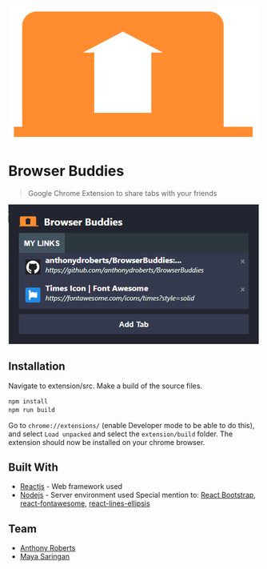 <a href="https://devpost.com/software/browser-buddies"><img src="./misc/browser-buddies-logo.png" title="BrowserBuddies" alt="BrowserBuddies"></a>
# Browser Buddies
> Google Chrome Extension to share tabs with your friends

[![Preview](./misc/example1.PNG)]()

## Installation
Navigate to extension/src. Make a build of the source files.
```javascript
npm install
npm run build
```

Go to `chrome://extensions/` (enable Developer mode to be able to do this), and select `Load unpacked` and select the `extension/build` folder. The extension should now be installed on your chrome browser.


## Built With
* [Reactjs](https://reactjs.org/) - Web framework used
* [Nodejs](https://nodejs.org/en/) - Server environment used
Special mention to: [React Bootstrap](https://react-bootstrap.github.io/), [react-fontawesome](https://www.npmjs.com/package/@fortawesome/react-fontawesome), [react-lines-ellipsis](https://www.npmjs.com/package/react-lines-ellipsis)


## Team
* [Anthony Roberts](http://adroberts.me/)
* [Maya Saringan](https://www.mayasaringan.me/)
